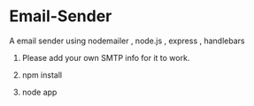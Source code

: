 # Email-Sender
A email sender using nodemailer , node.js , express , handlebars

1) Please add your own SMTP info for it to work.

2) npm install 

3) node app

